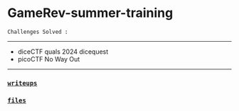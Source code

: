 # GameRev-summer-training

`Challenges Solved :`
***
- diceCTF quals 2024 dicequest
- picoCTF No Way Out
***

### [`writeups`](https://github.com/IC3lemon/GameRev-summer-training/blob/main/writeups.md)
### [`files`](https://github.com/IC3lemon/GameRev-summer-training/tree/main/challs)
